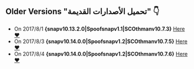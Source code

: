 ## **Older Versions "تحميل الأصدارات القديمة"** 👇
- On 2017/8/1 **{snapv10.13.2.0|Spoofsnapv1.1|SCOthmanv10.7.3}** [Here ❤️](https://mega.nz/#!hEUlhRhT!PmopjrmjgZJ1ffDANWMetZfp5tEJJi6JW11X2jA8B2M)
- On 2017/8/3 **{snapv10.14.0.0|Spoofsnapv1.2|SCOthmanv10.7.5}** [Here ❤️](https://mega.nz/#!hENAQY4I!Z1XucF9ngRN9CY9BIqPs8sXuIq96RcuI-2sZceruhCQ)
- On 2017/8/4 **{snapv10.14.0.0|Spoofsnapv1.2|SCOthmanv10.7.6}** [Here ❤️](https://mega.nz/#!JFcSUBgQ!_U1B1wzGJPRIyXPwUxgZzc13TsxLPVrYo7XiPpfAkog)
